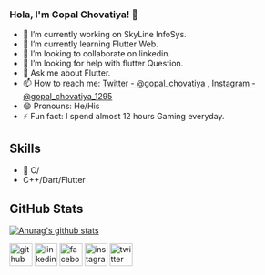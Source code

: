 ### Hola, I'm Gopal Chovatiya!  👋

- 🔭 I’m currently working on SkyLine InfoSys.
- 🌱 I’m currently learning Flutter Web.
- 👯 I’m looking to collaborate on linkedin.
- 🤔 I’m looking for help with flutter Question.
- 💬 Ask me about Flutter.
- 📫 How to reach me: [Twitter - @gopal_chovatiya](https://twitter.com/gopal_chovatiya) , [Instagram - @gopal_chovatiya_1295](https://www.instagram.com/gopal_chovatiya_1295/)
- 😄 Pronouns: He/His
- ⚡ Fun fact: I spend almost 12 hours Gaming everyday.

## Skills 
* 📖 C/
* C++/Dart/Flutter
## GitHub Stats
[![Anurag's github stats](https://github-readme-stats.vercel.app/api?username=gops1295)](https://github.com/anuraghazra/github-readme-stats)






[<img src='https://cdn.jsdelivr.net/npm/simple-icons@3.0.1/icons/github.svg' alt='github' height='40'>](https://github.com/https://github.com/gops1295)    [<img src='https://cdn.jsdelivr.net/npm/simple-icons@3.0.1/icons/linkedin.svg' alt='linkedin' height='40'>](https://www.linkedin.com/in/https://www.linkedin.com/in/gopal-chovatiya-a1a353122//)  [<img src='https://cdn.jsdelivr.net/npm/simple-icons@3.0.1/icons/facebook.svg' alt='facebook' height='40'>](https://www.facebook.com/https://www.facebook.com/gopal.chovatiya.3/)  [<img src='https://cdn.jsdelivr.net/npm/simple-icons@3.0.1/icons/instagram.svg' alt='instagram' height='40'>](https://www.instagram.com/https://www.instagram.com/gopal_chovatiya_1295//)  [<img src='https://cdn.jsdelivr.net/npm/simple-icons@3.0.1/icons/twitter.svg' alt='twitter' height='40'>](https://twitter.com/https://twitter.com/gopal_chovatiya)  


